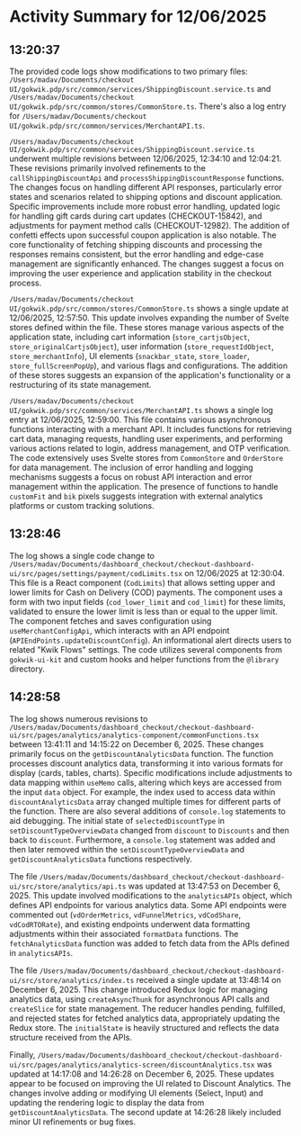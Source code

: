 # Activity Summary for 12/06/2025

## 13:20:37
The provided code logs show modifications to two primary files: `/Users/madav/Documents/checkout UI/gokwik.pdp/src/common/services/ShippingDiscount.service.ts` and `/Users/madav/Documents/checkout UI/gokwik.pdp/src/common/stores/CommonStore.ts`.  There's also a log entry for `/Users/madav/Documents/checkout UI/gokwik.pdp/src/common/services/MerchantAPI.ts`.

`/Users/madav/Documents/checkout UI/gokwik.pdp/src/common/services/ShippingDiscount.service.ts` underwent multiple revisions between 12/06/2025, 12:34:10 and 12:04:21.  These revisions primarily involved refinements to the `callShippingDiscountApi` and `processShippingDiscountResponse` functions.  The changes focus on handling different API responses, particularly error states and scenarios related to shipping options and discount application.  Specific improvements include more robust error handling,  updated logic for handling gift cards during cart updates (CHECKOUT-15842), and adjustments for payment method calls (CHECKOUT-12982).  The addition of confetti effects upon successful coupon application is also notable.  The core functionality of fetching shipping discounts and processing the responses remains consistent, but the error handling and edge-case management are significantly enhanced.  The changes suggest a focus on improving the user experience and application stability in the checkout process.

`/Users/madav/Documents/checkout UI/gokwik.pdp/src/common/stores/CommonStore.ts` shows a single update at 12/06/2025, 12:57:50. This update involves expanding the number of Svelte stores defined within the file.  These stores manage various aspects of the application state, including cart information (`store_cartjsObject`, `store_originalCartjsObject`), user information (`store_requestIdObject`, `store_merchantInfo`), UI elements (`snackbar_state`, `store_loader`, `store_fullScreenPopUp`), and various flags and configurations.  The addition of these stores suggests an expansion of the application's functionality or a restructuring of its state management.


`/Users/madav/Documents/checkout UI/gokwik.pdp/src/common/services/MerchantAPI.ts` shows a single log entry at 12/06/2025, 12:59:00. This file contains various asynchronous functions interacting with a merchant API.  It includes functions for retrieving cart data, managing requests, handling user experiments, and performing various actions related to login, address management, and OTP verification. The code extensively uses Svelte stores from `CommonStore` and `OrderStore` for data management.  The inclusion of error handling and logging mechanisms suggests a focus on robust API interaction and error management within the application.  The presence of functions to handle  `customFit` and `bik` pixels suggests integration with external analytics platforms or custom tracking solutions.


## 13:28:46
The log shows a single code change to `/Users/madav/Documents/dashboard_checkout/checkout-dashboard-ui/src/pages/settings/payment/codLimits.tsx` on 12/06/2025 at 12:30:04.  This file is a React component (`CodLimits`) that allows setting upper and lower limits for Cash on Delivery (COD) payments.  The component uses a form with two input fields (`cod_lower_limit` and `cod_limit`) for these limits,  validated to ensure the lower limit is less than or equal to the upper limit.  The component fetches and saves configuration using `useMerchantConfigApi`, which interacts with an API endpoint (`APIEndPoints.updateDiscountConfig`).  An informational alert directs users to related "Kwik Flows" settings.  The code utilizes several components from `gokwik-ui-kit` and custom hooks and helper functions from the `@library` directory.


## 14:28:58
The log shows numerous revisions to `/Users/madav/Documents/dashboard_checkout/checkout-dashboard-ui/src/pages/analytics/analytics-component/commonFunctions.tsx` between 13:41:11 and 14:15:22 on December 6, 2025.  These changes primarily focus on the `getDiscountAnalyticsData` function.  The function processes discount analytics data, transforming it into various formats for display (cards, tables, charts).  Specific modifications include adjustments to data mapping within `useMemo` calls, altering which keys are accessed from the input `data` object.  For example, the index used to access data within `discountAnalyticsData` array changed multiple times for different parts of the function.  There are also several additions of `console.log` statements to aid debugging.  The initial state of `selectedDiscountType` in `setDiscountTypeOverviewData` changed from `discount` to `Discounts` and then back to `discount`.  Furthermore, a `console.log` statement was added and then later removed within the `setDiscountTypeOverviewData` and `getDiscountAnalyticsData` functions respectively.


The file `/Users/madav/Documents/dashboard_checkout/checkout-dashboard-ui/src/store/analytics/api.ts` was updated at 13:47:53 on December 6, 2025. This update involved modifications to the `analyticsAPIs` object, which defines API endpoints for various analytics data.  Some API endpoints were commented out (`vdOrderMetrics`, `vdFunnelMetrics`, `vdCodShare`, `vdCodRTORate`), and existing endpoints underwent data formatting adjustments within their associated `formatData` functions. The `fetchAnalyticsData` function was added to fetch data from the APIs defined in `analyticsAPIs`.


The file `/Users/madav/Documents/dashboard_checkout/checkout-dashboard-ui/src/store/analytics/index.ts` received a single update at 13:48:14 on December 6, 2025. This change introduced Redux logic for managing analytics data, using `createAsyncThunk` for asynchronous API calls and `createSlice` for state management. The reducer handles pending, fulfilled, and rejected states for fetched analytics data, appropriately updating the Redux store.  The `initialState` is heavily structured and reflects the data structure received from the APIs.


Finally, `/Users/madav/Documents/dashboard_checkout/checkout-dashboard-ui/src/pages/analytics/analytics-screen/discountAnalytics.tsx` was updated at 14:17:08 and 14:26:28 on December 6, 2025.  These updates appear to be focused on improving the UI related to Discount Analytics.  The changes involve adding or modifying UI elements (Select, Input) and updating the rendering logic to display the data from `getDiscountAnalyticsData`. The second update at 14:26:28 likely included minor UI refinements or bug fixes.
